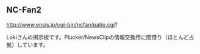 
## NC-Fan2

http://www.ensis.jp/cgi-bin/ncfan/patio.cgi?



Lokiさんの掲示板です。Plucker/NewsClipの情報交換用に間借り（ほとんど占拠）しています。



